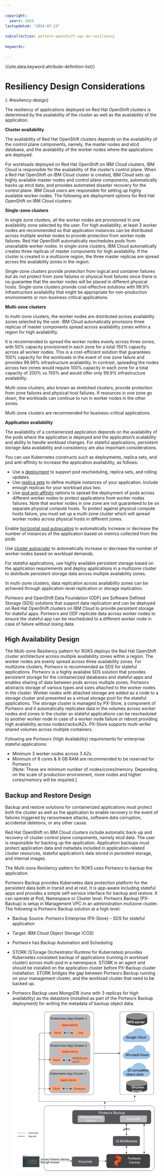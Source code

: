 ```yaml
---

copyright:
  years: 2024
lastupdated: "2024-07-23"

subcollection: pattern-openshift-vpc-mz-resiliency

keywords:

---
```


{{site.data.keyword.attribute-definition-list}}

# Resiliency Design Considerations
{: #resiliency-design}

The resiliency of applications deployed on Red Hat OpenShift clusters is determined by the availability of the cluster as well as the availability of the application.

**Cluster availability**

The availability of Red Hat OpenShift clusters depends on the availability of the control plane components, namely, the master nodes and etcd database, and the availability of the worker nodes where the applications are deployed.

For workloads deployed on Red Hat OpenShift on IBM Cloud clusters, IBM Cloud is responsible for the availability of the cluster’s control plane. When a Red Hat OpenShift on IBM Cloud cluster is created, IBM Cloud sets up highly available master nodes and control plane components, automatically backs up etcd data, and provides automated disaster recovery for the control plane. IBM Cloud users are responsible for setting up highly available worker nodes. The following are deployment options for Red Hat OpenShift on IBM Cloud clusters:

**Single-zone clusters**

In single zone clusters, all the worker nodes are provisioned in one availability zone selected by the user. For high availability, at least 3 worker nodes are recommended so that application instances can be distributed across multiple worker nodes to provide protection from worker node failures. Red Hat OpenShift automatically reschedules pods from unavailable worker nodes. In single-zone clusters, IBM Cloud automatically creates three replicas of master components for high availability. If the cluster is created in a multizone region, the three master replicas are spread across the availability zones in the region.

Single-zone clusters provide protection from logical and container failures but do not protect from zone failures or physical host failures since there is no guarantee that the worker nodes will be placed in different physical hosts. Single-zone clusters provide cost-effective solutions with 99.9% infrastructure availability that might be appropriate for non-production environments or non-business critical applications.

**Multi-zone clusters**

In multi-zone clusters, the worker nodes are distributed across availability zones selected by the user. IBM Cloud automatically provisions three replicas of master components spread across availability zones within a region for high availability.

It is recommended to spread the worker nodes evenly across three zones, with 50% capacity provisioned in each zone for a total 150% capacity across all worker nodes. This is a cost-efficient solution that guarantees 100% capacity for the workloads in the event of one zone failure and provides 99.99% infrastructure availability. In contrast, spreading the nodes across two zones would require 100% capacity in each zone for a total capacity of 200% vs 150% and would offer only 99.9% infrastructure availability.

Multi-zone clusters, also known as stretched clusters, provide protection from zone failures and physical host failures. If resources in one zone go down, the workloads can continue to run in worker nodes in the other zones.

Multi-zone clusters are recommended for business-critical applications.

**Application availability**

The availability of a containerized application depends on the availability of the pods where the application is deployed and the application’s scalability and ability to handle workload changes. For stateful applications, persistent storage data availability and consistency are also important considerations.

You can use Kubernetes constructs such as deployments, replica sets, and pod anti-affinity to increase the application availability, as follows:

-   Use a [deployment](https://kubernetes.io/docs/concepts/workloads/controllers/deployment/) to support pod rescheduling, replica sets, and rolling updates.
-   Use [replica sets](https://cloud.ibm.com/docs/openshift?topic=openshift-app#replicaset) to define multiple instances of your application. Include enough replicas for your workload plus two.
-   Use [pod anti-affinity](https://cloud.ibm.com/docs/openshift?topic=openshift-app#affinity) options to spread the deployment of pods across different worker nodes to protect applications from worker nodes failures. Note that worker nodes in one zone are not guaranteed to be on separate physical compute hosts. To protect against physical compute hosts failure, you must set up a multi-zone cluster which will spread worker nodes across physical hosts in different zones.

Enable [horizontal pod autoscaling](https://cloud.ibm.com/docs/openshift?topic=openshift-update_app#app_scaling) to automatically increase or decrease the number of instances of the application based on metrics collected from the pods.

Use [cluster autoscaler](https://cloud.ibm.com/docs/openshift?topic=openshift-cluster-scaling-classic-vpc&interface=ui) to automatically increase or decrease the number of worker nodes based on workload demands.

For stateful applications, use highly available persistent storage based on the application requirements and deploy applications in a multizone cluster to distribute persistent storage data across multiple availability zones.

In multi-zone clusters, data replication across availability zones can be achieved through application-level replication or storage replication.

Portworx and OpenShift Data Foundation (ODF) are Software Defined Storage (SDS) solutions that support data replication and can be deployed on Red Hat OpenShift clusters on IBM Cloud to provide persistent storage for stateful apps. Portworx and ODF replicate data across worker nodes to ensure the stateful app can be rescheduled to a different worker node in case of failure without losing data.

## High Availability Design

The Multi-zone Resiliency pattern for ROKS deploys the Red Hat OpenShift cluster architecture across multiple availability zones within a region. The worker nodes are evenly spread across three availability zones. For multizone clusters, Portworx is recommended as SDS for stateful applications. Portworx is a highly available SDS solution that provides persistent storage for the containerized databases and stateful apps and enables sharing of data between pods across multiple zones. Portworx abstracts storage of various types and sizes attached to the worker nodes in the cluster. Worker nodes with attached storage are added as a node to a storage cluster and presented as a virtual storage pool for the stateful applications. The storage cluster is managed by PX-Store, a component of Portworx and it automatically replicates data in the volumes across worker nodes and zones in the cluster so stateful applications can be rescheduled to another worker node in case of a worker node failure or reboot providing high availability across nodes/racks/AZs. PX-Store supports multi-writer shared volumes across multiple containers.

Following are Portworx (High Availability) requirements for enterprise stateful applications:

-   Minimum 3 worker nodes across 3 AZs
-   Minimum of 8 cores & 8 GB RAM are recommended to be reserved for Portworx  
    [Note: These are minimum number of nodes/cores/memory. Depending on the scale of production environment, more nodes and higher cores/memory will be required.]

## Backup and Restore Design

Backup and restore solutions for containerized applications must protect both the cluster as well as the application to enable recovery in the event of failures triggered by ransomware attacks, software data corruption, accidental deletions, or any other cause.

Red Hat OpenShift on IBM Cloud clusters include automatic back-up and recovery of cluster control plane components, namely etcd data. The user is responsible for backing up the application. Application backups must protect application data and metadata included in application-related cluster resources, stateful application’s data stored in persistent storage, and internal images.

The Multi-zone Resiliency pattern for ROKS uses Portworx to backup the application.

Portworx Backup provides Kubernetes data protection platform for the persistent data both in transit and at rest. It is app-aware including stateful apps and provides a simple self-service interface for backup and restore. It can operate at Pod, Namespace or Cluster level. Portworx Backup (PX-Backup) is setup in Management VPC in an administration mutizone cluster. The following is Portworx Backup solution at a high level:

-   Backup Source: Portworx Enterprise (PX-Store) – SDS for stateful application
-   Target: IBM Cloud Object Storage (COS)
-   Portworx has Backup Automation and Scheduling
-   STORK (STorage Orchestrator Runtime for Kubernetes) provides Kubernetes consistent backup of applications (running in workload cluster) across multi-pod in a namespace. STORK is an agent and should be installed on the application cluster before PX-Backup cluster installation. STORK bridges the gap between Portworx Backup running on your management cluster, and the workload cluster that need to be backed up.
-   Portworx Backup uses MongoDB (runs with 3 replicas for high availability) as the datastore (installed as part of the Portworx Backup deployment) for writing the metadata of backup object data.

    ![Portworx Backup Architecture](image/5615e0b9ada438a79285b0847db0db93.png)
